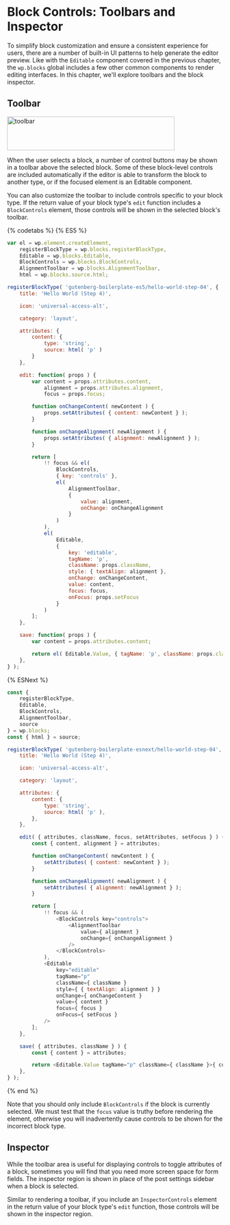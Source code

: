 # Block Controls: Toolbars and Inspector

To simplify block customization and ensure a consistent experience for users, there are a number of built-in UI patterns to help generate the editor preview. Like with the `Editable` component covered in the previous chapter, the `wp.blocks` global includes a few other common components to render editing interfaces. In this chapter, we'll explore toolbars and the block inspector.

## Toolbar

<img src="https://cldup.com/jUslj672CK.png" width="391" height="79" alt="toolbar">

When the user selects a block, a number of control buttons may be shown in a toolbar above the selected block. Some of these block-level controls are included automatically if the editor is able to transform the block to another type, or if the focused element is an Editable component.

You can also customize the toolbar to include controls specific to your block type. If the return value of your block type's `edit` function includes a `BlockControls` element, those controls will be shown in the selected block's toolbar.

{% codetabs %}
{% ES5 %}
```js
var el = wp.element.createElement,
	registerBlockType = wp.blocks.registerBlockType,
	Editable = wp.blocks.Editable,
	BlockControls = wp.blocks.BlockControls,
	AlignmentToolbar = wp.blocks.AlignmentToolbar,
	html = wp.blocks.source.html;

registerBlockType( 'gutenberg-boilerplate-es5/hello-world-step-04', {
	title: 'Hello World (Step 4)',

	icon: 'universal-access-alt',

	category: 'layout',

	attributes: {
		content: {
			type: 'string',
			source: html( 'p' )
		}
	},

	edit: function( props ) {
		var content = props.attributes.content,
			alignment = props.attributes.alignment,
			focus = props.focus;

		function onChangeContent( newContent ) {
			props.setAttributes( { content: newContent } );
		}

		function onChangeAlignment( newAlignment ) {
			props.setAttributes( { alignment: newAlignment } );
		}

		return [
			!! focus && el(
				BlockControls,
				{ key: 'controls' },
				el(
					AlignmentToolbar,
					{
						value: alignment,
						onChange: onChangeAlignment
					}
				)
			),
			el(
				Editable,
				{
					key: 'editable',
					tagName: 'p',
					className: props.className,
					style: { textAlign: alignment },
					onChange: onChangeContent,
					value: content,
					focus: focus,
					onFocus: props.setFocus
				}
			)
		];
	},

	save: function( props ) {
		var content = props.attributes.content;

		return el( Editable.Value, { tagName: 'p', className: props.className }, content );
	},
} );
```
{% ESNext %}
```js
const {
	registerBlockType,
	Editable,
	BlockControls,
	AlignmentToolbar,
	source
} = wp.blocks;
const { html } = source;

registerBlockType( 'gutenberg-boilerplate-esnext/hello-world-step-04', {
	title: 'Hello World (Step 4)',

	icon: 'universal-access-alt',

	category: 'layout',

	attributes: {
		content: {
			type: 'string',
			source: html( 'p' ),
		},
	},

	edit( { attributes, className, focus, setAttributes, setFocus } ) {
		const { content, alignment } = attributes;

		function onChangeContent( newContent ) {
			setAttributes( { content: newContent } );
		}

		function onChangeAlignment( newAlignment ) {
			setAttributes( { alignment: newAlignment } );
		}

		return [
			!! focus && (
				<BlockControls key="controls">
					<AlignmentToolbar
						value={ alignment }
						onChange={ onChangeAlignment }
					/>
				</BlockControls>
			),
			<Editable
				key="editable"
				tagName="p"
				className={ className }
				style={ { textAlign: alignment } }
				onChange={ onChangeContent }
				value={ content }
				focus={ focus }
				onFocus={ setFocus }
			/>
		];
	},

	save( { attributes, className } ) {
		const { content } = attributes;

		return <Editable.Value tagName="p" className={ className }>{ content }</Editable.Value>;
	},
} );
```
{% end %}

Note that you should only include `BlockControls` if the block is currently selected. We must test that the `focus` value is truthy before rendering the element, otherwise you will inadvertently cause controls to be shown for the incorrect block type.

## Inspector

While the toolbar area is useful for displaying controls to toggle attributes of a block, sometimes you will find that you need more screen space for form fields. The inspector region is shown in place of the post settings sidebar when a block is selected.

Similar to rendering a toolbar, if you include an `InspectorControls` element in the return value of your block type's `edit` function, those controls will be shown in the inspector region.
